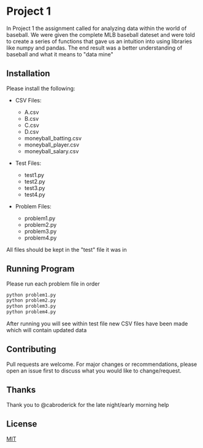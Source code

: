 # Project 1

In Project 1 the assignment called for analyzing data within the world of baseball. We were given the complete MLB baseball dateset and were told to create a series of functions that gave us an intuition into using libraries like numpy and pandas. The end result was a better understanding of baseball and what it means to "data mine"

## Installation

Please install the following:
- CSV Files:
  - A.csv
  - B.csv
  - C.csv
  - D.csv
  - moneyball_batting.csv
  - moneyball_player.csv
  - moneyball_salary.csv

- Test Files:
  - test1.py
  - test2.py
  - test3.py
  - test4.py

- Problem Files:
  - problem1.py
  - problem2.py
  - problem3.py
  - problem4.py

All files should be kept in the "test" file it was in


## Running Program

Please run each problem file in order
```python
python problem1.py
python problem2.py
python problem3.py
python problem4.py
```
After running you will see within test file new CSV files have been made which will contain updated data

## Contributing
Pull requests are welcome. For major changes or recommendations, please open an issue first to discuss what you would like to change/request.

## Thanks
Thank you to @cabroderick for the late night/early morning help

## License
[MIT](https://choosealicense.com/licenses/mit/)
